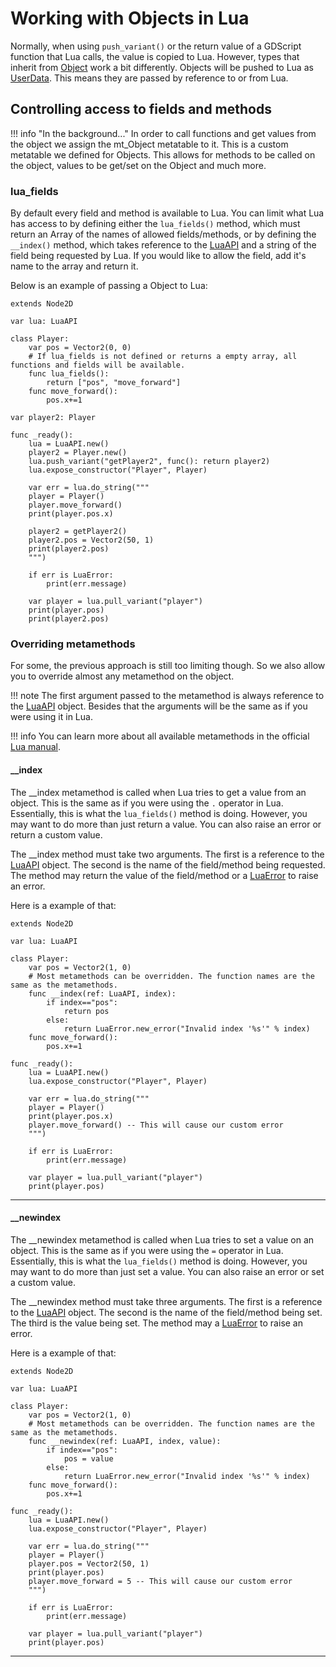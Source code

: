 # Working with Objects in Lua
Normally, when using `push_variant()` or the return value of a GDScript function that Lua calls, the value is copied to Lua. However, types that inherit from [Object](https://docs.godotengine.org/en/stable/classes/class_object.html) work a bit differently. Objects will be pushed to Lua as [UserData](https://www.lua.org/pil/28.1.html). This means they are passed by reference to or from Lua.

## Controlling access to fields and methods
!!! info "In the background..."
	In order to call functions and get values from the object we assign the mt_Object metatable to it. This is a custom metatable we defined for Objects. This allows for methods to be called on the object, values to be get/set on the Object and much more.
### lua_fields
By default every field and method is available to Lua. You can limit what Lua has access to by defining either the `lua_fields()` method, which must return an Array of the names of allowed fields/methods, or by defining the `__index()` method, which takes reference to the [LuaAPI](../classes/lua_api.md) and a string of the field being requested by Lua. If you would like to allow the field, add it's name to the array and return it.

Below is an example of passing a Object to Lua:
```gdscript linenums="1"
extends Node2D

var lua: LuaAPI

class Player:
	var pos = Vector2(0, 0)
	# If lua_fields is not defined or returns a empty array, all functions and fields will be available.
	func lua_fields():
		return ["pos", "move_forward"]
	func move_forward():
		pos.x+=1

var player2: Player

func _ready():
	lua = LuaAPI.new()
	player2 = Player.new()
	lua.push_variant("getPlayer2", func(): return player2)
	lua.expose_constructor("Player", Player)

	var err = lua.do_string("""
    player = Player()
    player.move_forward()
    print(player.pos.x)

    player2 = getPlayer2()
    player2.pos = Vector2(50, 1)
    print(player2.pos)
    """)

    if err is LuaError:
		print(err.message)

	var player = lua.pull_variant("player")
	print(player.pos)
	print(player2.pos)
```
### Overriding metamethods
For some, the previous approach is still too limiting though. So we also allow you to override almost any metamethod on the object.

!!! note
	The first argument passed to the metamethod is always reference to the [LuaAPI](../classes/lua_api.md) object. Besides that the arguments will be the same as if you were using it in Lua.

!!! info
	You can learn more about all available metamethods in the official [Lua manual](https://www.lua.org/manual/5.3/manual.html#2.4).

#### __index
The __index metamethod is called when Lua tries to get a value from an object. This is the same as if you were using the `.` operator in Lua. Essentially, this is what the `lua_fields()` method is doing. However, you may want to do more than just return a value. You can also raise an error or return a custom value. 

The __index method must take two arguments. The first is a reference to the [LuaAPI](../classes/lua_api.md) object. The second is the name of the field/method being requested. The method may return the value of the field/method or a [LuaError](../classes/lua_error.md) to raise an error.

 Here is a example of that:
```gdscript linenums="1"
extends Node2D

var lua: LuaAPI

class Player:
	var pos = Vector2(1, 0)
	# Most metamethods can be overridden. The function names are the same as the metamethods.
	func __index(ref: LuaAPI, index):
		if index=="pos":
			return pos
		else:
			return LuaError.new_error("Invalid index '%s'" % index)
	func move_forward():
		pos.x+=1

func _ready():
	lua = LuaAPI.new()
	lua.expose_constructor("Player", Player)

	var err = lua.do_string("""
    player = Player()
    print(player.pos.x)
    player.move_forward() -- This will cause our custom error
    """)

	if err is LuaError:
		print(err.message)

	var player = lua.pull_variant("player")
	print(player.pos)
```

---

#### __newindex
The __newindex metamethod is called when Lua tries to set a value on an object. This is the same as if you were using the `=` operator in Lua. Essentially, this is what the `lua_fields()` method is doing. However, you may want to do more than just set a value. You can also raise an error or set a custom value.

The __newindex method must take three arguments. The first is a reference to the [LuaAPI](../classes/lua_api.md) object. The second is the name of the field/method being set. The third is the value being set. The method may a [LuaError](../classes/lua_error.md) to raise an error.

 Here is a example of that:
```gdscript
extends Node2D

var lua: LuaAPI

class Player:
	var pos = Vector2(1, 0)
	# Most metamethods can be overridden. The function names are the same as the metamethods.
	func __newindex(ref: LuaAPI, index, value):
		if index=="pos":
			pos = value
		else:
			return LuaError.new_error("Invalid index '%s'" % index)
	func move_forward():
		pos.x+=1

func _ready():
	lua = LuaAPI.new()
	lua.expose_constructor("Player", Player)

	var err = lua.do_string("""
	player = Player()
	player.pos = Vector2(50, 1)
	print(player.pos)
	player.move_forward = 5 -- This will cause our custom error
	""")

	if err is LuaError:
		print(err.message)

	var player = lua.pull_variant("player")
	print(player.pos)
```

---
